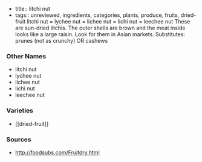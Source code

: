 - title:: litchi nut
- tags:: unreviewed, ingredients, categories, plants, produce, fruits, dried-fruit
litchi nut = lychee nut = lichee nut = lichi nut = leechee nut These are sun-dried litchis. The outer shells are brown and the meat inside looks like a large raisin. Look for them in Asian markets. Substitutes: prunes (not as crunchy) OR cashews

### Other Names

* litchi nut
* lychee nut
* lichee nut
* lichi nut
* leechee nut

### Varieties

* [[dried-fruit]]

### Sources
* http://foodsubs.com/Fruitdry.html
